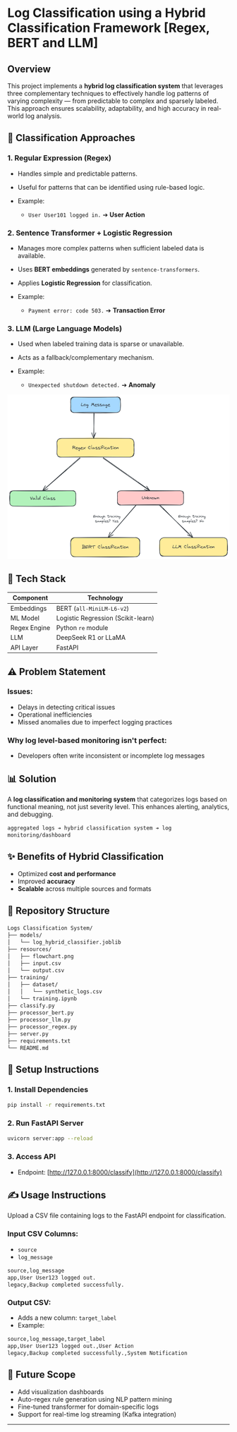 # Log Classification using a Hybrid Classification Framework [Regex, BERT and LLM]

## Overview

This project implements a **hybrid log classification system** that leverages three complementary techniques to effectively handle log patterns of varying complexity — from predictable to complex and sparsely labeled. This approach ensures scalability, adaptability, and high accuracy in real-world log analysis.


## 🚀 Classification Approaches

### 1. Regular Expression (Regex)

* Handles simple and predictable patterns.
* Useful for patterns that can be identified using rule-based logic.
* Example:

  * `User User101 logged in.` ➔ **User Action**

### 2. Sentence Transformer + Logistic Regression

* Manages more complex patterns when sufficient labeled data is available.
* Uses **BERT embeddings** generated by `sentence-transformers`.
* Applies **Logistic Regression** for classification.
* Example:

  * `Payment error: code 503.` ➔ **Transaction Error**

### 3. LLM (Large Language Models)

* Used when labeled training data is sparse or unavailable.
* Acts as a fallback/complementary mechanism.
* Example:

  * `Unexpected shutdown detected.` ➔ **Anomaly**

![flowchart.png](resources/flowchart.png)


## 🤖 Tech Stack

| Component    | Technology                         |
| ------------ | ---------------------------------- |
| Embeddings   | BERT (`all-MiniLM-L6-v2`)          |
| ML Model     | Logistic Regression (Scikit-learn) |
| Regex Engine | Python `re` module                 |
| LLM          | DeepSeek R1 or LLaMA               |
| API Layer    | FastAPI                            |

## ⚠️ Problem Statement

### Issues:

* Delays in detecting critical issues
* Operational inefficiencies
* Missed anomalies due to imperfect logging practices

### Why log level-based monitoring isn't perfect:

* Developers often write inconsistent or incomplete log messages

## 📊 Solution

A **log classification and monitoring system** that categorizes logs based on functional meaning, not just severity level. This enhances alerting, analytics, and debugging.

```
aggregated logs ➔ hybrid classification system ➔ log monitoring/dashboard
```
## ✨ Benefits of Hybrid Classification

* Optimized **cost and performance**
* Improved **accuracy**
* **Scalable** across multiple sources and formats

## 📂 Repository Structure

```
Logs Classification System/
├── models/
│   └── log_hybrid_classifier.joblib
├── resources/
│   ├── flowchart.png
│   ├── input.csv
│   └── output.csv
├── training/
│   ├── dataset/
│   │   └── synthetic_logs.csv
│   └── training.ipynb
├── classify.py
├── processor_bert.py
├── processor_llm.py
├── processor_regex.py
├── server.py
├── requirements.txt
└── README.md
```

## 🚀 Setup Instructions

### 1. Install Dependencies

```bash
pip install -r requirements.txt
```

### 2. Run FastAPI Server

```bash
uvicorn server:app --reload
```

### 3. Access API

* Endpoint: [http://127.0.0.1:8000/classify](http://127.0.0.1:8000/classify)


## ✍️ Usage Instructions

Upload a CSV file containing logs to the FastAPI endpoint for classification.

### Input CSV Columns: 

* `source`
* `log_message`

```
source,log_message
app,User User123 logged out.
legacy,Backup completed successfully.
```

### Output CSV:

* Adds a new column: `target_label`
* Example:

```
source,log_message,target_label
app,User User123 logged out.,User Action
legacy,Backup completed successfully.,System Notification
```

## 🚀 Future Scope

* Add visualization dashboards
* Auto-regex rule generation using NLP pattern mining
* Fine-tuned transformer for domain-specific logs
* Support for real-time log streaming (Kafka integration)


---

